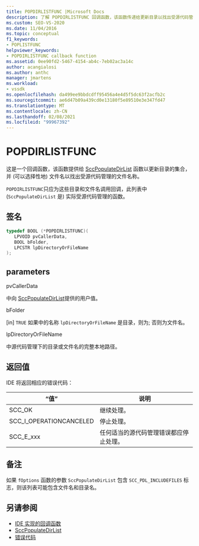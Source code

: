 ```yaml
---
title: POPDIRLISTFUNC |Microsoft Docs
description: 了解 POPDIRLISTFUNC 回调函数，该函数传递给更新目录以找出受源代码管理的目录。
ms.custom: SEO-VS-2020
ms.date: 11/04/2016
ms.topic: conceptual
f1_keywords:
- POPLISTFUNC
helpviewer_keywords:
- POPDIRLISTFUNC callback function
ms.assetid: 0ee90fd2-5467-4154-ab4c-7eb02ac3a14c
author: acangialosi
ms.author: anthc
manager: jmartens
ms.workload:
- vssdk
ms.openlocfilehash: da499ee9bbdcdff95456a4e4d5f5dc63f2acfb2c
ms.sourcegitcommit: ae6d47b09a439cd0e13180f5e89510e3e347fd47
ms.translationtype: MT
ms.contentlocale: zh-CN
ms.lasthandoff: 02/08/2021
ms.locfileid: "99967392"
---
```

# <a name="popdirlistfunc"></a>POPDIRLISTFUNC
这是一个回调函数，该函数提供给 [SccPopulateDirList](../extensibility/sccpopulatedirlist-function.md) 函数以更新目录的集合，并 (可以选择性地) 文件名以找出受源代码管理的文件名称。

 `POPDIRLISTFUNC`只应为这些目录和文件名调用回调，此列表中 (`SccPopulateDirList` 是) 实际受源代码管理的函数。

## <a name="signature"></a>签名

```cpp
typedef BOOL (*POPDIRLISTFUNC)(
   LPVOID pvCallerData,
   BOOL bFolder,
   LPCSTR lpDirectoryOrFileName
);
```

## <a name="parameters"></a>parameters
 pvCallerData

中向 [SccPopulateDirList](../extensibility/sccpopulatedirlist-function.md)提供的用户值。

 bFolder

[in] `TRUE` 如果中的名称 `lpDirectoryOrFileName` 是目录，则为; 否则为文件名。

 lpDirectoryOrFileName

中源代码管理下的目录或文件名的完整本地路径。

## <a name="return-value"></a>返回值
 IDE 将返回相应的错误代码：

|“值”|说明|
|-----------|-----------------|
|SCC_OK|继续处理。|
|SCC_I_OPERATIONCANCELED|停止处理。|
|SCC_E_xxx|任何适当的源代码管理错误都应停止处理。|

## <a name="remarks"></a>备注
 如果 `fOptions` 函数的参数 `SccPopulateDirList` 包含 `SCC_PDL_INCLUDEFILES` 标志，则该列表可能包含文件名和目录名。

## <a name="see-also"></a>另请参阅
- [IDE 实现的回调函数](../extensibility/callback-functions-implemented-by-the-ide.md)
- [SccPopulateDirList](../extensibility/sccpopulatedirlist-function.md)
- [错误代码](../extensibility/error-codes.md)
